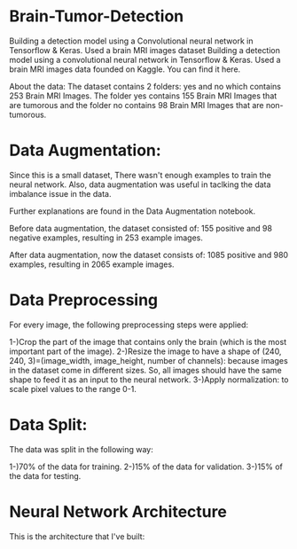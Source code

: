 # Brain-Tumor-Detection
Building a detection model using a Convolutional neural network in Tensorflow &amp; Keras. Used a brain MRI images dataset
Building a detection model using a convolutional neural network in Tensorflow & Keras.
Used a brain MRI images data founded on Kaggle. You can find it here.

About the data:
The dataset contains 2 folders: yes and no which contains 253 Brain MRI Images. The folder yes contains 155 Brain MRI Images that are tumorous and the folder no contains 98 Brain MRI Images that are non-tumorous.


# Data Augmentation:
Since this is a small dataset, There wasn't enough examples to train the neural network. Also, data augmentation was useful in taclking the data imbalance issue in the data.

Further explanations are found in the Data Augmentation notebook.

Before data augmentation, the dataset consisted of:
155 positive and 98 negative examples, resulting in 253 example images.

After data augmentation, now the dataset consists of:
1085 positive and 980 examples, resulting in 2065 example images.


# Data Preprocessing
For every image, the following preprocessing steps were applied:

1-)Crop the part of the image that contains only the brain (which is the most important part of the image).
2-)Resize the image to have a shape of (240, 240, 3)=(image_width, image_height, number of channels): because images in the dataset come in different sizes. So, all images should have the same shape to feed it as an input to the neural network.
3-)Apply normalization: to scale pixel values to the range 0-1.

# Data Split:
The data was split in the following way:

1-)70% of the data for training.
2-)15% of the data for validation.
3-)15% of the data for testing.

# Neural Network Architecture
This is the architecture that I've built:

